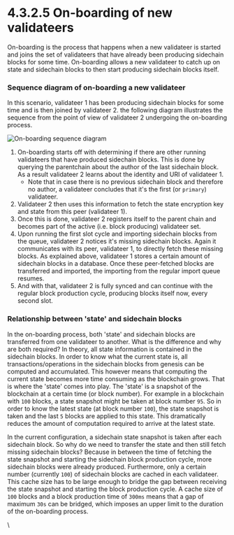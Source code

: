 # 4.3.2.5 On-boarding of new validateers

On-boarding is the process that happens when a new validateer is started and joins the set of validateers that have already been producing sidechain blocks for some time. On-boarding allows a new validateer to catch up on state and sidechain blocks to then start producing sidechain blocks itself.

### **Sequence diagram of on-boarding a new validateer**

In this scenario, validateer 1 has been producing sidechain blocks for some time and is then joined by validateer 2. the following diagram illustrates the sequence from the point of view of validateer 2 undergoing the on-boarding process.

![On-boarding sequence diagram](<../../../.gitbook/assets/4.3.2.5 (1).jpg>)



1. On-boarding starts off with determining if there are other running validateers that have produced sidechain blocks. This is done by querying the parentchain about the author of the last sidechain block. As a result validateer 2 learns about the identity and URI of validateer 1.
   * Note that in case there is no previous sidechain block and therefore no author, a validateer concludes that it's the first (or `primary`) validateer.
2. Validateer 2 then uses this information to fetch the state encryption key and state from this peer (validateer 1).
3. Once this is done, validateer 2 registers itself to the parent chain and becomes part of the active (i.e. block producing) validateer set.
4. Upon running the first slot cycle and importing sidechain blocks from the queue, validateer 2 notices it's missing sidechain blocks. Again it communicates with its peer, validateer 1, to directly fetch these missing blocks. As explained above, validateer 1 stores a certain amount of sidechain blocks in a database. Once these peer-fetched blocks are transferred and imported, the importing from the regular import queue resumes.
5. And with that, validateer 2 is fully synced and can continue with the regular block production cycle, producing blocks itself now, every second slot.

### **Relationship between 'state' and sidechain blocks**

In the on-boarding process, both 'state' and sidechain blocks are transferred from one validateer to another. What is the difference and why are both required? In theory, all state information is contained in the sidechain blocks. In order to know what the current state is, all transactions/operations in the sidechain blocks from genesis can be computed and accumulated. This however means that computing the current state becomes more time consuming as the blockchain grows. That is where the 'state' comes into play. The 'state' is a snapshot of the blockchain at a certain time (or block number). For example in a blockchain with `100` blocks, a state snapshot might be taken at block number `95`. So in order to know the latest state (at block number `100`), the state snapshot is taken and the last `5` blocks are applied to this state. This dramatically reduces the amount of computation required to arrive at the latest state.

In the current configuration, a sidechain state snapshot is taken after each sidechain block. So why do we need to transfer the state and then still fetch missing sidechain blocks? Because in between the time of fetching the state snapshot and starting the sidechain block production cycle, more sidechain blocks were already produced. Furthermore, only a certain number (currently `100`) of sidechain blocks are cached in each validateer. This cache size has to be large enough to bridge the gap between receiving the state snapshot and starting the block production cycle. A cache size of `100` blocks and a block production time of `300ms` means that a gap of maximum `30s` can be bridged, which imposes an upper limit to the duration of the on-boarding process.

\
